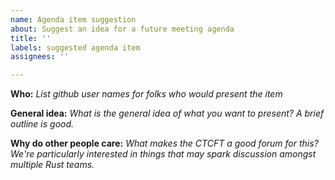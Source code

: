 ```yaml
---
name: Agenda item suggestion
about: Suggest an idea for a future meeting agenda
title: ''
labels: suggested agenda item
assignees: ''

---
```


**Who:** *List github user names for folks who would present the item*

**General idea:** *What is the general idea of what you want to present? A brief outline is good.*

**Why do other people care:** *What makes the CTCFT a good forum for this? We're particularly interested in things that may spark discussion amongst multiple Rust teams.*
